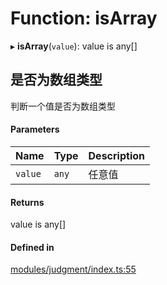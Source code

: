 # Function: isArray

▸ **isArray**(`value`): value is any[]

## 是否为数组类型
判断一个值是否为数组类型

#### Parameters

| Name | Type | Description |
| :------ | :------ | :------ |
| `value` | `any` | 任意值 |

#### Returns

value is any[]

#### Defined in

[modules/judgment/index.ts:55](https://github.com/loclink/tianjie/blob/f81e541/src/modules/judgment/index.ts#L55)
